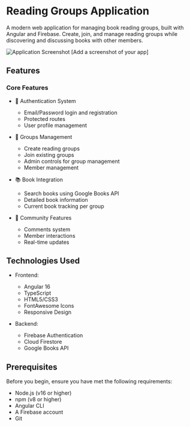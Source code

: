 # Reading Groups Application

A modern web application for managing book reading groups, built with Angular and Firebase. Create, join, and manage reading groups while discovering and discussing books with other members.

![Application Screenshot](path-to-screenshot.png) [Add a screenshot of your app]

## Features

### Core Features
- 🔐 Authentication System
  - Email/Password login and registration
  - Protected routes
  - User profile management

- 👥 Groups Management
  - Create reading groups
  - Join existing groups
  - Admin controls for group management
  - Member management

- 📚 Book Integration
  - Search books using Google Books API
  - Detailed book information
  - Current book tracking per group

- 💬 Community Features
  - Comments system
  - Member interactions
  - Real-time updates



## Technologies Used

- Frontend:
  - Angular 16
  - TypeScript
  - HTML5/CSS3
  - FontAwesome Icons
  - Responsive Design

- Backend:
  - Firebase Authentication
  - Cloud Firestore
  - Google Books API

## Prerequisites

Before you begin, ensure you have met the following requirements:
- Node.js (v16 or higher)
- npm (v8 or higher)
- Angular CLI
- A Firebase account
- Git

